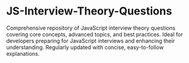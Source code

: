 # JS-Interview-Theory-Questions
Comprehensive repository of JavaScript interview theory questions covering core concepts, advanced topics, and best practices. Ideal for developers preparing for JavaScript interviews and enhancing their understanding. Regularly updated with concise, easy-to-follow explanations.
